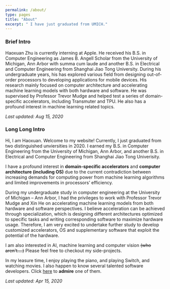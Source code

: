 ```yaml
---
permalink: /about/
type: pages
title: "About"
excerpt: " I have just graduated from UMICH."
---
```

### Brief Intro
Haoxuan Zhu is currently interning at Apple. He received his B.S. in Computer Engineering as James B. Angell Scholar from the University of Michigan, Ann Arbor with summa cum laude and another B.S. in Electrical and Computer Engineering from Shanghai Jiao Tong University. During his undergraduate years, his has explored various field from designing out-of-order processors to developing applications for mobile devices. His research mainly focused on computer architecture and accelerating machine learning models with both hardware and software. He was supervised by Professor Trevor Mudge and helped test a series of domain-specific accelerators, including Transmuter and TPU. He also has a profound interest in machine learning related topics.

*Last updated: Aug 15, 2020*

### Long Long Intro
Hi, I am Haoxuan. Welcome to my website! Currently, I just graduated from two distinguished unviersities in 2020. I earned my B.S. in Computer Engineering from the University of Michigan, Ann Arbor, and another B.S. in Electrical and Computer Engineering from Shanghai Jiao Tong Univerisity. 

I have a profound interest in **domain-specific accelerators** and **computer architecture (including OS)** due to the current contradiction between increasing demands for computing power from machine learning algorithms and limited improvements in processors’ efficiency. 

During my undergraduate study in computer engineering at the University of Michigan – Ann Arbor, I had the privileges to work with Professor Trevor Mudge and Xin He on accelerating machine learning models from both hardware and software perspectives. I believe acceleration can be achieved through specialization, which is designing different architectures optimized to specific tasks and writing corresponding software to maximize hardware usage. Therefore, I am very excited to undertake further study to develop customized accelerators, OS and supplementary software that exploit the potential of the hardware.

I am also interested in AI, machine learning and computer vision ~~(who aren't....)~~ Please feel free to checkout my side-projects.

In my leasure time, I enjoy playing the piano, and playing Switch, and watching movies. I also happen to know several talented software developers. Click [here](https://syiming.github.io) to **admire** one of them.

*Last updated: Apr 15, 2020*